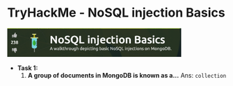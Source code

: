 <h1>TryHackMe - NoSQL injection Basics</h1>
<img src="./img/logo.png" alt="logo" width="400">
<ul>
    <li>
        <strong>Task 1:</strong>
        <ol type="1">
            <li>
                <strong>A group of documents in MongoDB is known as a...</strong>
                Ans: <code>collection</code>
            </li>
        </ol>
    </li>
</ul>